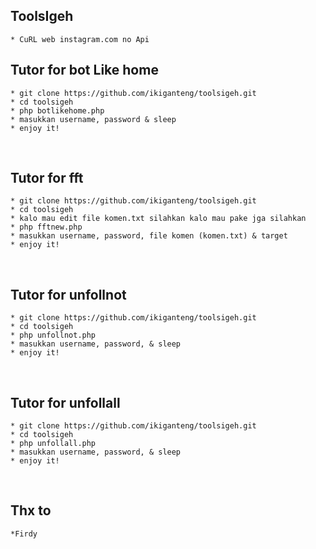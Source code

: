 ## ToolsIgeh
	* CuRL web instagram.com no Api

## Tutor for bot Like home
	* git clone https://github.com/ikiganteng/toolsigeh.git
	* cd toolsigeh
	* php botlikehome.php
	* masukkan username, password & sleep
	* enjoy it!
<br/>

## Tutor for fft
	* git clone https://github.com/ikiganteng/toolsigeh.git
	* cd toolsigeh
	* kalo mau edit file komen.txt silahkan kalo mau pake jga silahkan
	* php fftnew.php
	* masukkan username, password, file komen (komen.txt) & target
	* enjoy it!
<br/>

## Tutor for unfollnot
	* git clone https://github.com/ikiganteng/toolsigeh.git
	* cd toolsigeh
	* php unfollnot.php
	* masukkan username, password, & sleep
	* enjoy it!
<br/>

## Tutor for unfollall
	* git clone https://github.com/ikiganteng/toolsigeh.git
	* cd toolsigeh
	* php unfollall.php
	* masukkan username, password, & sleep
	* enjoy it!
<br/>

## Thx to
	*Firdy

